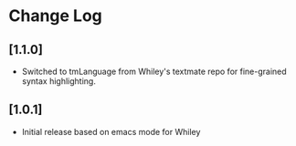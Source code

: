 # Change Log

## [1.1.0]

- Switched to tmLanguage from Whiley's textmate repo for fine-grained syntax highlighting.

## [1.0.1]

- Initial release based on emacs mode for Whiley
